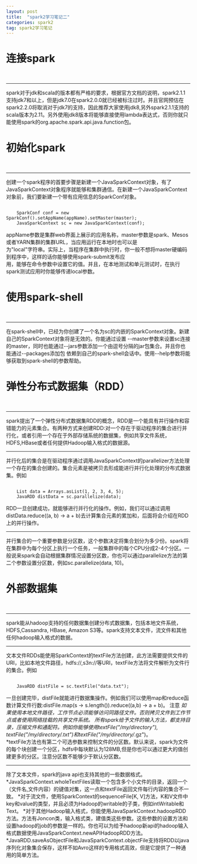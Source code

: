 ```yaml
---
layout: post
title:  "spark2学习笔记二"
categories: spark2
tag: spark2学习笔记
---
```


连接spark
============
<br />

****

spark对于jdk和scala的版本都有严格的要求，根据官方文档的说明，spark2.1.1支持jdk7和以上，但是jdk7.0在spark2.0.0就已经被标注过时。并且官网预估在spark2.2.0将取消对于jdk7的支持，因此推荐大家使用jdk8,另外spark2.1.1支持的scala版本为2.11。另外使用jdk8版本将能够直接使用lambda表达式，否则你就只能使用spark的org.apache.spark.api.java.function包。


初始化spark
============
<br />

****

创建一个spark程序的首要步骤是新建一个JavaSparkContext对象，有了JavaSparkContext对象程序就能够和集群通信。在新建一个JavaSparkContext对象前，我们要新建一个带有应用信息的SparkConf对象。

<pre><code>
    SparkConf conf = new SparkConf().setAppName(appName).setMaster(master);  
    JavaSparkContext sc = new JavaSparkContext(conf);
</code></pre>

appName参数是集群web界面上展示的应用名称，master参数是spark、Mesos或者YARN集群的集群URL，当应用运行在本地时也可以是  
为"local"字符串。实际上，当程序在集群中执行时，你一般不想将master硬编码到程序中，这样的话你能够使用spark-submit发布应  
用，能够在命令参数中设置它的值。并且，在本地测试和单元测试时，在执行spark测试应用时你能够传递local参数。


使用spark-shell
===============
<br />

****

在spark-shell中，已经为你创建了一个名为sc的内嵌的SparkContext对象。新建自己的SparkContext对象将是无效的。你能通过设置 --master参数来设置sc连接的master，同时也能通过--jars参数添加一个由逗号分隔的jar包集合。并且你也能通过--packages添加包 依赖到自己的spark-shell会话中。使用--help参数将能够获取到spark-shell的参数帮助。


弹性分布式数据集（RDD）
===============
<br />

****

spark提出了一个弹性分布式数据集RDD的概念，RDD是一个能具有并行操作和容错能力的元素集合。有两种方式来创建RDD:对一个存在于驱动程序的集合进行并行化，或者引用一个存在于外部存储系统的数据集，例如共享文件系统，HDFS,HBase或者任何提供Hadoop输入格式的数据源。

****


并行化后的集合是在驱动程序通过调用JavaSparkContext的parallelizer方法处理一个存在的集合创建的。集合元素是被拷贝去形成能进行并行化处理的分布式数据集。例如

<pre><code>
    List<Integer> data = Arrays.asList(1, 2, 3, 4, 5);
    JavaRDD<Integer> distData = sc.parallelize(data);
</code></pre>

RDD一旦创建成功，就能够进行并行化的操作。例如，我们可以通过调用distData.reduce((a, b) -> a + b)去计算集合元素的累加和，后面将会介绍在RDD上的并行操作。
****


并行集合的一个重要参数是分区数，这个参数决定将集合划分为多少份。spark将在集群中为每个分区上执行一个任务，一般集群中的每个CPU分成2-4个分区。一般说来spark会自动根据集群情况设置分区数，你也可以通过parallelize方法的第二个参数设置分区数，例如sc.parallelize(data, 10)。


外部数据集
===============
<br />

****

spark能从hadoop支持的任何数据集创建分布式数据集，包括本地文件系统，HDFS,Cassandra, HBase, Amazon S3等。spark支持文本文件，流文件和其他任何hadoop输入格式的数据。

****

文本文件RDDs能使用SparkContext的textFile方法创建，此方法需要提供文件的URI，比如本地文件路径，hdfs://,s3n://等URI，textFile方法将文件解析为文件行的集合。例如

<pre><code>
    JavaRDD<String> distFile = sc.textFile("data.txt");
</pre></code>

一旦创建完毕，distFile就能进行数据集操作。例如我们可以使用map和reduce函数计算文件行数:distFile.map(s -> s.length()).reduce((a,b) -> a + b)。
注意
*如果使用本地文件路径，工作节点必须能够访问同路径文件。否则拷贝文件到工作节点或者使用网络挂载的共享文件系统。
*所有spark给予文件的输入方法，都支持目录，压缩文件和通配符。例如你能够使用textFile("/my/directory"), textFile("/my/directory/*.txt")和textFile("/my/directory/*.gz")。  
*textFile方法也有第二个可选参数来控制文件的分区数。默认来说，spark为文件的每个块创建一个分区，hdfs中每块默认为128MB,但是你也可以通过更大的值创建更多的分区。注意分区数不能够少于默认分区数。  

****

除了文本文件，spark的java api也支持其他的一些数据格式。  
*JavaSparkContext.wholeTextFiles读取一个包含多个小文件的目录，返回一个（文件名,文件内容）的键值对集，这一点和textFile返回文件每行内容的集合不一致。
*对于流文件，使用SparkContext的sequenceFile[K, V]方法，K和V文件中key和value的类型，并且必须为Hadoop的writable的子类，例如intWritable和Text。
*对于其他Hadoop输入格式，你能使用JavaSparkContext.hadoopRDD方法。方法有Joncon类，输入格式类，建值类这些参数。这些参数的设置方法和设置hadoop的job的参数是一样的。你也可以为给予hadoop新api的hadoop输入格式数据使用JavaSparkContext.newAPIHadoopRDD方法。
*JavaRDD.saveAsObjectFile和JavaSparkContext.objectFile支持将RDD以java序列化对象集合保存，这样不如Avro这样的专用格式高效，但是它提供了一种通用的简单方法。